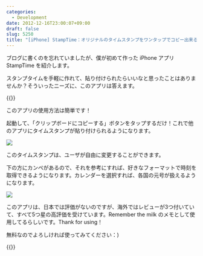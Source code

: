 ```yaml
---
categories:
  - Development
date: 2012-12-16T23:00:07+09:00
draft: false
slug: 5250
title: "[iPhone] StampTime：オリジナルのタイムスタンプをワンタップでコピー出来るアプリ"
---
```


ブログに書くのを忘れていましたが、僕が初めて作った iPhone アプリ StampTime を紹介します。

スタンプタイムを手軽に作れて、貼り付けられたらいいなと思ったことはありませんか？そういったニーズに、このアプリは答えます。

{{<app id="452580423" title="StampTime 1.4.1（無料）" src="http://a61.phobos.apple.com/us/r1000/117/Purple/v4/a4/a8/22/a4a8221d-6e00-1679-0497-e998f8690cc3/mzl.nuziytyw.100x100-75.png">}}

このアプリの使用方法は簡単です！

起動して、「クリップボードにコピーする」ボタンをタップするだけ！これで他のアプリにタイムスタンプが貼り付けられるようになります。

![](/images/2012/12/5250_1.png)

このタイムスタンプは、ユーザが自由に変更することができます。

下の方にカンペがあるので、それを参考にすれば、好きなフォーマットで時刻を取得できるようになります。カレンダーを選択すれば、各国の元号が扱えるようになります。

![](/images/2012/12/5250_2.png)

このアプリは、日本では評価がないのですが、海外ではレビューが3つ付いていて、すべて5つ星の高評価を受けています。Remember the milk のメモとして使用してるらしいです。Thank for using！

無料なのでよろしければ使ってみてください：)

{{<app id="452580423" title="StampTime 1.4.1（無料）" src="http://a61.phobos.apple.com/us/r1000/117/Purple/v4/a4/a8/22/a4a8221d-6e00-1679-0497-e998f8690cc3/mzl.nuziytyw.100x100-75.png">}}
